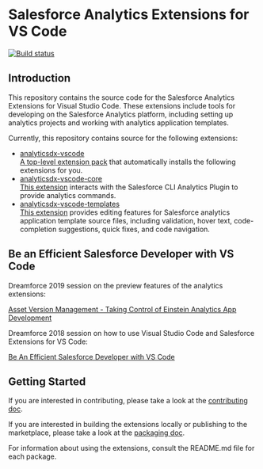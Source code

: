 # Salesforce Analytics Extensions for VS Code

<a href="https://github.com/forcedotcom/analyticsdx-vscode/actions?workflow=Build+and+test">
   <img alt="Build status" src="https://github.com/forcedotcom/analyticsdx-vscode/workflows/Build%20and%20test/badge.svg">
</a>
<!-- TODO: badges for security and code coverage when we hook those up -->

## Introduction

This repository contains the source code for the Salesforce Analytics Extensions for Visual Studio Code.
These extensions include tools for developing on the Salesforce Analytics platform, including setting up analytics
projects and working with analytics application templates.

Currently, this repository contains source for the following extensions:

- [analyticsdx-vscode](extensions/analyticsdx-vscode/README.md)  
  [A top-level extension pack](https://marketplace.visualstudio.com/items?itemName=salesforce.analyticsdx-vscode) that
  automatically installs the following extensions for you.
- [analyticsdx-vscode-core](extensions/analyticsdx-vscode-core/README.md)  
  [This extension](https://marketplace.visualstudio.com/items?itemName=salesforce.analyticsdx-vscode-core) interacts
  with the Salesforce CLI Analytics Plugin to provide analytics commands.
- [analyticsdx-vscode-templates](extensions/analyticsdx-vscode-templates/README.md)  
  [This extension](https://marketplace.visualstudio.com/items?itemName=salesforce.analyticsdx-vscode-templates) provides
  editing features for Salesforce analytics application template source files, including validation, hover text,
  code-completion suggestions, quick fixes, and code navigation.

## Be an Efficient Salesforce Developer with VS Code

Dreamforce 2019 session on the preview features of the analytics extensions:

[Asset Version Management - Taking Control of Einstein Analytics App Development](https://www.youtube.com/watch?v=G0zLdF2JIBU&t=878)

Dreamforce 2018 session on how to use Visual Studio Code and Salesforce Extensions for VS Code:

[Be An Efficient Salesforce Developer with VS Code](https://www.youtube.com/watch?v=hw9LBvjo4PQ)

## Getting Started

If you are interested in contributing, please take a look at the [contributing doc](CONTRIBUTING.md).

If you are interested in building the extensions locally or publishing to the marketplace, please take a look at the
[packaging doc](contributing/packaging.md).

For information about using the extensions, consult the README.md file for each package.
